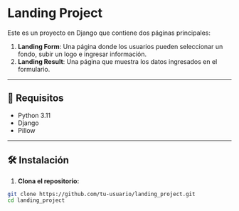 # Landing Project

Este es un proyecto en Django que contiene dos páginas principales:

1. **Landing Form**: Una página donde los usuarios pueden seleccionar un fondo, subir un logo e ingresar información.
2. **Landing Result**: Una página que muestra los datos ingresados en el formulario.

---

## 🚀 Requisitos

- Python 3.11
- Django
- Pillow

---

## 🛠️ Instalación

1. **Clona el repositorio:**

```bash
git clone https://github.com/tu-usuario/landing_project.git
cd landing_project
